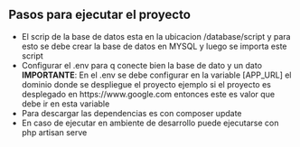 <h2>Pasos para ejecutar el proyecto</h2>
<ul>
    <li>El scrip de la base de datos esta en la ubicacion /database/script y para esto se debe crear la base de datos en MYSQL y luego se importa este script</li>
    <li>Configurar el .env para q conecte bien la base de dato y un dato <b>IMPORTANTE</b>: En el .env se debe configurar en la variable [APP_URL] el dominio donde se despliegue el proyecto ejemplo si el proyecto es desplegado en https://www.google.com entonces este es valor que debe ir en esta variable</li>
    <li>Para descargar las dependencias es con composer update</li>
    <li>En caso de ejecutar en ambiente de desarrollo puede ejecutarse con php artisan serve</li>
</ul>
